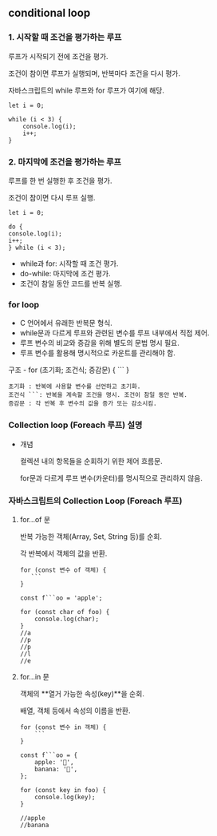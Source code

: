 ## conditional loop


### 1. 시작할 때 조건을 평가하는 루프

루프가 시작되기 전에 조건을 평가.

조건이 참이면 루프가 실행되며, 반복마다 조건을 다시 평가.

자바스크립트의 while 루프와 for 루프가 여기에 해당.

    let i = 0;

    while (i < 3) {
        console.log(i);
        i++;
    }

### 2. 마지막에 조건을 평가하는 루프

루프를 한 번 실행한 후 조건을 평가.

조건이 참이면 다시 루프 실행.

    let i = 0;

    do {
    console.log(i);
    i++;
    } while (i < 3);

- while과 for: 시작할 때 조건 평가.
- do-while: 마지막에 조건 평가.
- 조건이 참일 동안 코드를 반복 실행.

### for loop

- C 언어에서 유래한 반복문 형식.
- while문과 다르게 루프와 관련된 변수를 루프 내부에서 직접 제어.
- 루프 변수의 비교와 증감을 위해 별도의 문법 명시 필요.
- 루프 변수를 활용해 명시적으로 카운트를 관리해야 함.

구조
    - 
    for (초기화; 조건식; 증감문) {
        ```
    }

    초기화 : 반복에 사용할 변수를 선언하고 초기화.
    조건식 ```: 반복을 계속할 조건을 명시. 조건이 참일 동안 반복.
    증감문 : 각 반복 후 변수의 값을 증가 또는 감소시킴.



### Collection loop (Foreach 루프) 설명

-  개념

    컬렉션 내의 항목들을 순회하기 위한 제어 흐름문.

    for문과 다르게 루프 변수(카운터)를 명시적으로 관리하지 않음.



### 자바스크립트의 Collection Loop (Foreach 루프)



1. for...of 문

    반복 가능한 객체(Array, Set, String 등)를 순회.

    각 반복에서 객체의 값을 반환.
     ```
    for (const 변수 of 객체) {
        ```
    }
    ```

    ```
    const f```oo = 'apple';

    for (const char of foo) {
        console.log(char);
    }
    //a
    //p
    //p
    //l
    //e
    ```


2. for...in 문

    객체의 **열거 가능한 속성(key)**을 순회.

    배열, 객체 등에서 속성의 이름을 반환.

    ```
    for (const 변수 in 객체) {
        ```
    }
    ```
    ```
    const f```oo = {
        apple: '🍎',
        banana: '🍌',
    };

    for (const key in foo) {
        console.log(key);
    }
    ```

    ```
    //apple
    //banana
    ```
